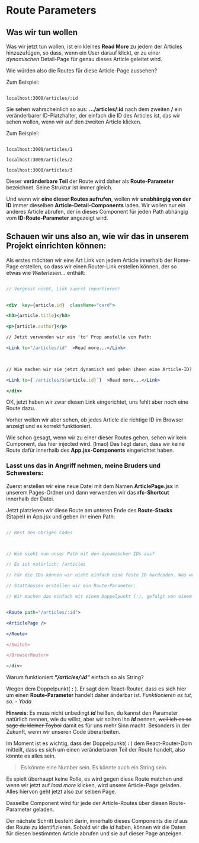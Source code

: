 #  Route Parameters

  
##  Was wir tun wollen

  
Was wir jetzt tun wollen, ist ein kleines **Read More** zu jedem der Articles hinzuzufügen, so dass, wenn ein User darauf klickt, er zu einer _dynamischen_ Detail-Page für genau dieses Article geleitet wird.

Wie würden also die Routes für diese Article-Page aussehen?

Zum Beispiel:


```

localhost:3000/articles/:id

```

  
Sie sehen wahrscheinlich so aus: **.../articles/:id** nach dem zweiten **/** ein veränderbarer ID-Platzhalter, der einfach die ID des Articles ist, das wir sehen wollen, wenn wir auf den zweiten Article klicken.
 
Zum Beispiel:


```

localhost:3000/articles/1

localhost:3000/articles/2

localhost:3000/articles/3

```  
  

Dieser **veränderbare Teil** der Route wird daher als **Route-Parameter** bezeichnet. Seine Struktur ist immer gleich.

Und wenn wir **eine dieser Routes aufrufen**, wollen wir **unabhängig von der ID** immer dieselben **Article-Detail-Components** laden. Wir wollen nur ein anderes Article abrufen, der in dieses Component für jeden Path abhängig vom **ID-Route-Parameter** angezeigt wird.
  

##  Schauen wir uns also an, wie wir das in unserem Projekt einrichten können:


Als erstes möchten wir eine Art Link von jedem Article innerhalb der Home-Page erstellen, so dass wir einen Router-Link erstellen können, der so etwas wie *Weiterlesen...* enthält:


```jsx

// Vergesst nicht, Link zuerst importieren!

  
<div  key={article.id}  className="card">

<h3>{article.title}</h3>

<p>{article.author}</p>

// Jetzt verwenden wir ein 'to' Prop anstelle von Path:

<Link to="/articles/id"  >Read more...</Link>

  

// Wie machen wir sie jetzt dynamisch und geben ihnen eine Article-ID?

<Link to={`/articles/${article.id}`}  >Read more...</Link>

</div>

```
  
  
OK, jetzt haben wir zwar diesen Link eingerichtet, uns fehlt aber noch eine Route dazu.

Vorher wollen wir aber sehen, ob jedes Article die richtige ID im Browser anzeigt und es korrekt funktioniert.

Wie schon gesagt, wenn wir zu einer dieser Routes gehen, sehen wir kein Cumponent, das hier injected wird. (lmao)
Das liegt daran, dass wir keine Route dafür innerhalb des **App.jsx-Components** eingerichtet haben.


###  Lasst uns das in Angriff nehmen, meine Bruders und Schwesters:


Zuerst erstellen wir eine neue Datei mit dem Namen **ArticlePage.jsx** in unserem Pages-Ordner und dann verwenden wir das **rfc-Shortcut** innerhalb der Datei.

Jetzt platzieren wir diese Route am unteren Ende des **Route-Stacks** (Stapel) in App.jsx und geben ihr einen Path:
  

```jsx

// Rest des obrigen Codes



// Wie sieht nun unser Path mit den dynamischen IDs aus?

// Es ist natürlich: /articles

// Für die IDs können wir nicht einfach eine feste ID hardcoden. Was wäre z.B., wenn wir 200 Artikel hätten? Wir müssten es 200 Mal mit verschiedenen IDs kopieren und manuell einfügen: /articles/120.

// Stattdessen erstellen wir ein Route-Parameter:

// Wir machen das einfach mit einem Doppelpunkt (:), gefolgt von einem Namen, wie z.B. id


<Route path="/articles/:id">

<ArticlePage />

</Route>

</Switch>

</BrowserRouter>

</div>

```
  

Warum funktioniert ***"/articles/:id"*** einfach so als String?

Wegen dem Doppelpunkt(&nbsp;**:**&nbsp;). Er sagt dem React-Router, dass es sich hier um einen **Route-Parameter** handelt daher änderbar ist. *Funktionieren es tut, so. - Yoda*

**Hinweis**: Es muss nicht unbedingt ***id*** heißen, du kannst den Parameter natürlich nennen, wie du willst, aber wir sollten ihn ***id*** nennen, ~~weil ich es so sage du kleiner Toyboi~~ damit es für uns mehr Sinn macht. Besonders in der Zukunft, wenn wir unseren Code überarbeiten.
  
Im Moment ist es wichtig, dass der Doppelpunkt(&nbsp;**:**&nbsp;) dem React-Router-Dom mitteilt, dass es sich um einen veränderbaren Teil der Route handelt, also könnte es alles sein.
  
>Es könnte eine Number sein.
>Es könnte auch ein String sein.

Es spielt überhaupt keine Rolle, es wird gegen diese Route matchen und wenn wir jetzt auf *load more* klicken, wird unsere Article-Page geladen. Alles hiervon geht jetzt also zur selben Page.

Dasselbe Component wird für jede der Article-Routes über diesen Route-Parameter geladen.

Der nächste Schritt besteht darin, innerhalb dieses Components die _id_ aus der Route zu identifizieren. Sobald wir die _id_ haben, können wir die Daten für diesen bestimmten Article abrufen und sie auf dieser Page anzeigen.
